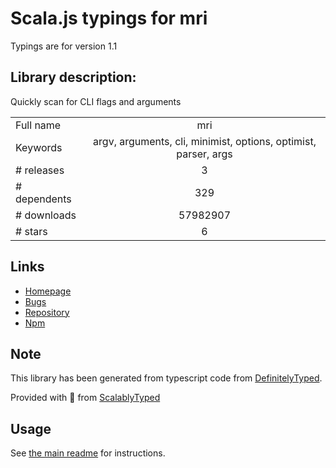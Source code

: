 
# Scala.js typings for mri

Typings are for version 1.1

## Library description:
Quickly scan for CLI flags and arguments

|                    |                 |
| ------------------ | :-------------: |
| Full name          | mri |
| Keywords           | argv, arguments, cli, minimist, options, optimist, parser, args |
| # releases         | 3 |
| # dependents       | 329 |
| # downloads        | 57982907 |
| # stars            | 6 |

## Links
- [Homepage](https://github.com/lukeed/mri#readme)
- [Bugs](https://github.com/lukeed/mri/issues)
- [Repository](https://github.com/lukeed/mri)
- [Npm](https://www.npmjs.com/package/mri)
    


## Note
This library has been generated from typescript code from [DefinitelyTyped](https://definitelytyped.org).

Provided with :purple_heart: from [ScalablyTyped](https://github.com/oyvindberg/ScalablyTyped)

## Usage
See [the main readme](../../readme.md) for instructions.


